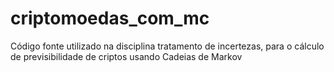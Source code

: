 # criptomoedas_com_mc
Código fonte utilizado na disciplina tratamento de incertezas, para o cálculo de previsibilidade de criptos usando Cadeias de Markov
